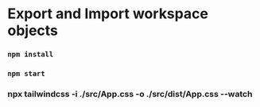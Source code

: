 # Export and Import workspace objects


### `npm install`
### `npm start`
### npx tailwindcss -i ./src/App.css -o ./src/dist/App.css --watch
